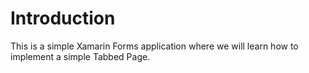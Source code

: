 # Introduction 

This is a simple Xamarin Forms application where we will learn how to implement a simple Tabbed Page.